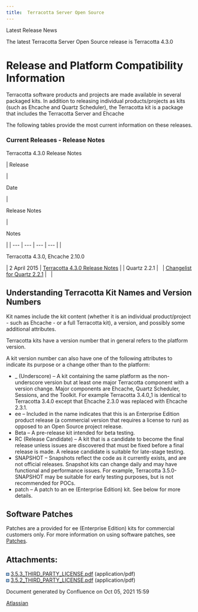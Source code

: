 ```yaml
---
title:  Terracotta Server Open Source  
---
```


Latest Release News

The latest Terracotta Server Open Source release is Terracotta 4.3.0

Release and Platform Compatibility Information
==============================================

Terracotta software products and projects are made available in several packaged kits. In addition to releasing individual products/projects as kits (such as Ehcache and Quartz Scheduler), the Terracotta kit is a package that includes the Terracotta Server and Ehcache

The following tables provide the most current information on these releases.

### Current Releases - Release Notes

Terracotta 4.3.0 Release Notes

| 
Release

 | 

Date

 | 

Release Notes

 | 

Notes

 |
| --- | --- | --- | --- |
| 

Terracotta 4.3.0, Ehcache 2.10.0

 | 2 April 2015 | [Terracotta 4.3.0 Release Notes](Release+Notes%3A+Terracotta+Server+4.3.0+Open+Source) |
| Quartz 2.2.1 |   | [Changelist for Quartz 2.2.1](https://jira.terracotta.org/jira/browse/QTZ/?selectedTab=com.atlassian.jira.jira-projects-plugin:changelog-panel) |   |

Understanding Terracotta Kit Names and Version Numbers
------------------------------------------------------

Kit names include the kit content (whether it is an individual product/project - such as Ehcache - or a full Terracotta kit), a version, and possibly some additional attributes.

Terracotta kits have a version number that in general refers to the platform version.

A kit version number can also have one of the following attributes to indicate its purpose or a change other than to the platform:

*   \_ (Underscore) – A kit containing the same platform as the non-underscore version but at least one major Terracotta component with a version change. Major components are Ehcache, Quartz Scheduler, Sessions, and the Toolkit. For example Terracotta 3.4.0\_1 is identical to Terracotta 3.4.0 except that Ehcache 2.3.0 was replaced with Ehcache 2.3.1.
*   ee – Included in the name indicates that this is an Enterprise Edition product release (a commercial version that requires a license to run) as opposed to an Open Source project release.
*   Beta – A pre-release kit intended for beta testing.
*   RC (Release Candidate) – A kit that is a candidate to become the final release unless issues are discovered that must be fixed before a final release is made. A release candidate is suitable for late-stage testing.
*   SNAPSHOT – Snapshots reflect the code as it currently exists, and are not official releases. Snapshot kits can change daily and may have functional and performance issues. For example, Terracotta 3.5.0-SNAPSHOT may be suitable for early testing purposes, but is not recommended for POCs.
*   patch – A patch to an ee (Enterprise Edition) kit. See below for more details.

Software Patches
----------------

Patches are a provided for ee (Enterprise Edition) kits for commercial customers only. For more information on using software patches, see [Patches](Patches).

Attachments:
------------

![](images/icons/bullet_blue.gif) [3.5.3\_THIRD\_PARTY\_LICENSE.pdf](/download/attachments/43581492/3.5.3_THIRD_PARTY_LICENSE.pdf) (application/pdf)  
![](images/icons/bullet_blue.gif) [3.5.2\_THIRD\_PARTY\_LICENSE.pdf](/download/attachments/43581492/3.5.2_THIRD_PARTY_LICENSE.pdf) (application/pdf)  

Document generated by Confluence on Oct 05, 2021 15:59

[Atlassian](http://www.atlassian.com/)
